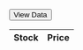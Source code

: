 <html>
<head>
    <title>Stock Data</title>
    <script src="https://code.jquery.com/jquery-3.6.0.min.js"></script>
    <style>
        .sortable {
            cursor: pointer;
        }
        .favorite {
            color: gold;
            cursor: pointer;
        }
    </style>
    <script>
        var favorites = []; // Array to store the favorite stocks
        function refreshTable() {
            var symbols = ["MSFT", "AAPL", "GOOGL", "AMZN", "TSLA", "META", "AMD"]; // Replace with your desired stock symbols
            var tableRows = [];
            symbols.forEach(function(symbol) {$.ajax({
                    url: "https://latest-stock-price.p.rapidapi.com/price?Indices=%3CREQUIRED%3E",
                    headers: {
                        "X-RapidAPI-Key": "b731fee7a5mshf2b6608334c0b07p13bf5fjsn09fcf5df26f4", // Replace with your RapidAPI key
                        "X-RapidAPI-Host": "latest-stock-price.p.rapidapi.com"
                    },
                    data: {
                        Indices: symbol
                    },
                    success: function(data) {
                        var stockName = Object.keys(data)[0];
                        var latestPrice = data[stockName] && data[stockName].price;
                        var tableRow = {
                            symbol: stockName,
                            price: latestPrice,
                            favorite: favorites.includes(stockName) // Check if the stock is already a favorite
                        };
                        tableRows.push(tableRow);
                    },
                    error: function() {
                        console.log("Failed to fetch stock data for symbol: " + symbol);
                    }
                });
            });
renderTable(tableRows);
        }
function renderTable(tableRows) {
            var $tableBody = $("#stock-table tbody");$tableBody.empty();
tableRows.forEach(function(row) {
                var favoriteIcon = row.favorite ? '<span class="favorite" onclick="toggleFavorite(' + row.symbol + ')">&#9733;</span>' : '<span class="favorite" onclick="toggleFavorite(' + row.symbol + ')">&#9734;</span>';
                var tableRow = "<tr>" +
                    "<td>" + row.symbol + favoriteIcon + "</td>" +
                    "<td>" + row.price + "</td>" +
                    "</tr>";$tableBody.append(tableRow);
            });
        }
function sortTable(columnIndex) {
            var $table = $("#stock-table");
            var rows = $table.find("tbody tr").toArray();
            rows.sort(function(a, b) {
                var aValue = $(a).find("td").eq(columnIndex).text();
                var bValue = $(b).find("td").eq(columnIndex).text();
                if (columnIndex === 0) {
                    return aValue.localeCompare(bValue); // Sort alphabetically for stock column
                } else {
                    return parseFloat(bValue) - parseFloat(aValue); // Sort numerically for other columns
                }
            });$table.find("tbody").empty().append(rows);
        }
function toggleFavorite(stockName) {
            var index = favorites.indexOf(stockName);
            if (index !== -1) {
                favorites.splice(index, 1);
            } else {
                favorites.push(stockName);
            }
            refreshTable();
        }
    </script>
</head>
<body>
    <button onclick="refreshTable()">View Data</button>
    <table id="stock-table">
        <thead>
            <tr>
                <th class="sortable" onclick="sortTable(0)">
                    Stock
                </th>
                <th class="sortable" onclick="sortTable(1)">
                    Price
                </th>
            </tr>
        </thead>
        <tbody>
            <!-- The table body will be populated with data fetched from the API -->
        </tbody>
    </table>
</body>
</html>
